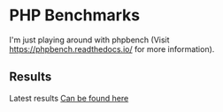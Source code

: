 PHP Benchmarks
=============

I'm just playing around with phpbench (Visit https://phpbench.readthedocs.io/ for more information).

## Results

Latest results [Can be found here](http://okaufmann.github.io/php-benchmarks/benchmarks.html)